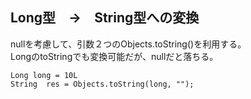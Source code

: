 ## Long型　→　String型への変換  
nullを考慮して、引数２つのObjects.toString()を利用する。  
LongのtoStringでも変換可能だが、nullだと落ちる。  
```  
Long long = 10L  
String  res = Objects.toString(long, "");  
```  
